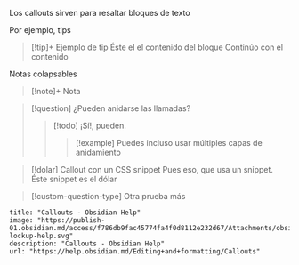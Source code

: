 Los callouts sirven para resaltar bloques de texto

Por ejemplo, tips
> [!tip]+ Ejemplo de tip
> Éste el el contenido del bloque
> Continúo con el contenido

Notas colapsables
> [!note]+
> Nota

>[!question] ¿Pueden anidarse las llamadas?
>> [!todo] ¡Sí!, pueden.
>> > [!example] Puedes incluso usar múltiples capas de anidamiento

> [!dolar] Callout con un CSS snippet
> Pues eso, que usa un snippet. Éste snippet es el dólar

> [!custom-question-type] Otra prueba más

```embed
title: "Callouts - Obsidian Help"
image: "https://publish-01.obsidian.md/access/f786db9fac45774fa4f0d8112e232d67/Attachments/obsidian-lockup-help.svg"
description: "Callouts - Obsidian Help"
url: "https://help.obsidian.md/Editing+and+formatting/Callouts"
```
